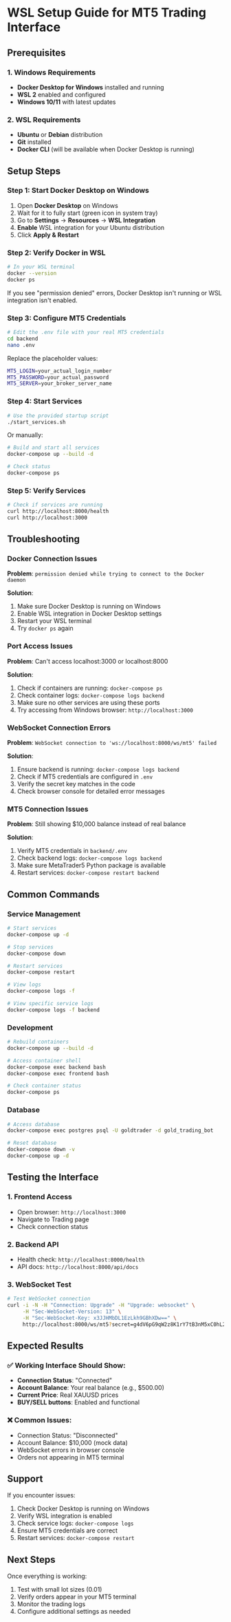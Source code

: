 # WSL Setup Guide for MT5 Trading Interface

## Prerequisites

### 1. Windows Requirements
- **Docker Desktop for Windows** installed and running
- **WSL 2** enabled and configured
- **Windows 10/11** with latest updates

### 2. WSL Requirements
- **Ubuntu** or **Debian** distribution
- **Git** installed
- **Docker CLI** (will be available when Docker Desktop is running)

## Setup Steps

### Step 1: Start Docker Desktop on Windows
1. Open **Docker Desktop** on Windows
2. Wait for it to fully start (green icon in system tray)
3. Go to **Settings** → **Resources** → **WSL Integration**
4. **Enable** WSL integration for your Ubuntu distribution
5. Click **Apply & Restart**

### Step 2: Verify Docker in WSL
```bash
# In your WSL terminal
docker --version
docker ps
```

If you see "permission denied" errors, Docker Desktop isn't running or WSL integration isn't enabled.

### Step 3: Configure MT5 Credentials
```bash
# Edit the .env file with your real MT5 credentials
cd backend
nano .env
```

Replace the placeholder values:
```bash
MT5_LOGIN=your_actual_login_number
MT5_PASSWORD=your_actual_password
MT5_SERVER=your_broker_server_name
```

### Step 4: Start Services
```bash
# Use the provided startup script
./start_services.sh
```

Or manually:
```bash
# Build and start all services
docker-compose up --build -d

# Check status
docker-compose ps
```

### Step 5: Verify Services
```bash
# Check if services are running
curl http://localhost:8000/health
curl http://localhost:3000
```

## Troubleshooting

### Docker Connection Issues
**Problem**: `permission denied while trying to connect to the Docker daemon`

**Solution**:
1. Make sure Docker Desktop is running on Windows
2. Enable WSL integration in Docker Desktop settings
3. Restart your WSL terminal
4. Try `docker ps` again

### Port Access Issues
**Problem**: Can't access localhost:3000 or localhost:8000

**Solution**:
1. Check if containers are running: `docker-compose ps`
2. Check container logs: `docker-compose logs backend`
3. Make sure no other services are using these ports
4. Try accessing from Windows browser: `http://localhost:3000`

### WebSocket Connection Errors
**Problem**: `WebSocket connection to 'ws://localhost:8000/ws/mt5' failed`

**Solution**:
1. Ensure backend is running: `docker-compose logs backend`
2. Check if MT5 credentials are configured in `.env`
3. Verify the secret key matches in the code
4. Check browser console for detailed error messages

### MT5 Connection Issues
**Problem**: Still showing $10,000 balance instead of real balance

**Solution**:
1. Verify MT5 credentials in `backend/.env`
2. Check backend logs: `docker-compose logs backend`
3. Make sure MetaTrader5 Python package is available
4. Restart services: `docker-compose restart backend`

## Common Commands

### Service Management
```bash
# Start services
docker-compose up -d

# Stop services
docker-compose down

# Restart services
docker-compose restart

# View logs
docker-compose logs -f

# View specific service logs
docker-compose logs -f backend
```

### Development
```bash
# Rebuild containers
docker-compose up --build -d

# Access container shell
docker-compose exec backend bash
docker-compose exec frontend bash

# Check container status
docker-compose ps
```

### Database
```bash
# Access database
docker-compose exec postgres psql -U goldtrader -d gold_trading_bot

# Reset database
docker-compose down -v
docker-compose up -d
```

## Testing the Interface

### 1. Frontend Access
- Open browser: `http://localhost:3000`
- Navigate to Trading page
- Check connection status

### 2. Backend API
- Health check: `http://localhost:8000/health`
- API docs: `http://localhost:8000/api/docs`

### 3. WebSocket Test
```bash
# Test WebSocket connection
curl -i -N -H "Connection: Upgrade" -H "Upgrade: websocket" \
     -H "Sec-WebSocket-Version: 13" \
     -H "Sec-WebSocket-Key: x3JJHMbDL1EzLkh9GBhXDw==" \
     http://localhost:8000/ws/mt5?secret=g4dV6pG9qW2z8K1rY7tB3nM5xC0hL2sD
```

## Expected Results

### ✅ Working Interface Should Show:
- **Connection Status**: "Connected"
- **Account Balance**: Your real balance (e.g., $500.00)
- **Current Price**: Real XAUUSD prices
- **BUY/SELL buttons**: Enabled and functional

### ❌ Common Issues:
- Connection Status: "Disconnected"
- Account Balance: $10,000 (mock data)
- WebSocket errors in browser console
- Orders not appearing in MT5 terminal

## Support

If you encounter issues:
1. Check Docker Desktop is running on Windows
2. Verify WSL integration is enabled
3. Check service logs: `docker-compose logs`
4. Ensure MT5 credentials are correct
5. Restart services: `docker-compose restart`

## Next Steps

Once everything is working:
1. Test with small lot sizes (0.01)
2. Verify orders appear in your MT5 terminal
3. Monitor the trading logs
4. Configure additional settings as needed